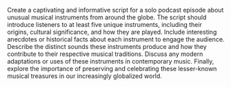 Create a captivating and informative script for a solo podcast episode about unusual musical instruments from around the globe. The script should introduce listeners to at least five unique instruments, including their origins, cultural significance, and how they are played. Include interesting anecdotes or historical facts about each instrument to engage the audience. Describe the distinct sounds these instruments produce and how they contribute to their respective musical traditions. Discuss any modern adaptations or uses of these instruments in contemporary music. Finally, explore the importance of preserving and celebrating these lesser-known musical treasures in our increasingly globalized world.